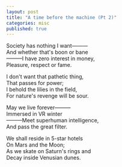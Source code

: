 ```yaml
---
layout: post
title: "A time before the machine (Pt 2)"
categories: misc
published: true
---
```


Society has nothing I want———<br>
And whether that's boon or bane<br>
———I have zero interest in money,<br>
Pleasure, respect or fame.<br>
<p>
I don't want that pathetic thing,<br>
That passes for power;<br>
I behold the lilies in the field,<br>
For nature's revenge will be sour.<br>
</p><p>
May we live forever———<br>
Immersed in VR winter<br>
———Meet superhuman intelligence,<br>
And pass the great filter.<br>
</p><p>
We shall reside in 5-star hotels<br>
On Mars and the Moon;<br>
As we skate on Saturn's rings and<br>
Decay inside Venusian dunes.<br>
</p>